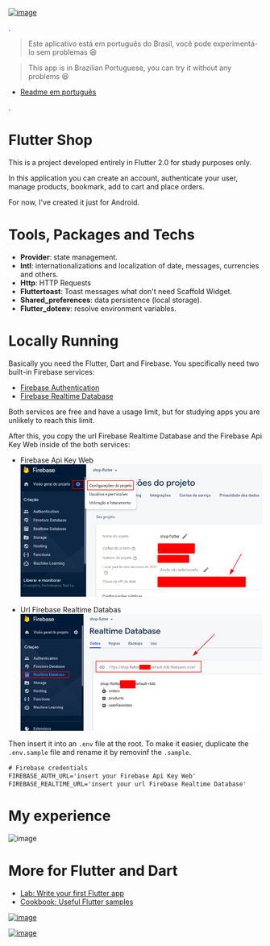 [![image](https://img.shields.io/badge/Linkedin-felipeolliveira-blue?style=for-the-badge&logo=linkedin)](https://www.linkedin.com/in/felipeolliveira/)

.

> Este aplicativo está em português do Brasil, você pode experimentá-lo sem problemas 😆

> This app is in Brazilian Portuguese, you can try it without any problems 😆

- [Readme em português](./README.ptBR.md)

.

# Flutter Shop

This is a project developed entirely in Flutter 2.0 for study purposes only.

In this application you can create an account, authenticate your user, manage products, bookmark, add to cart and place orders.

For now, I've created it just for Android.


# Tools, Packages and Techs


- **Provider**: state management.
- **Intl**: internationalizations and localization of date, messages, currencies and others.
- **Http**: HTTP Requests
- **Fluttertoast**: Toast messages what don't need Scaffold Widget.
- **Shared_preferences**: data persistence (local storage).
- **Flutter_dotenv**: resolve environment variables.

# Locally Running

Basically you need the Flutter, Dart and Firebase.
You specifically need two built-in Firebase services:

- [Firebase Authentication](https://firebase.google.com/docs/auth)
- [Firebase Realtime Database](https://firebase.google.com/docs/database?hl=pt_br)

Both services are free and have a usage limit, but for studying apps you are unlikely to reach this limit.

After this, you copy the url Firebase Realtime Database and the Firebase Api Key Web inside of the both services: 

- Firebase Api Key Web
![image](./.readme-images/firebase-api-key-location.png)

- Url Firebase Realtime Databas
![image](./.readme-images/realtime-db-url-location.png)


Then insert it into an `.env` file at the root. To make it easier, duplicate the `.env.sample` file and rename it by removinf the `.sample`.

```
# Firebase credentials
FIREBASE_AUTH_URL='insert your Firebase Api Key Web'
FIREBASE_REALTIME_URL='insert your url Firebase Realtime Database'
```

# My experience

![image](./.readme-images/my-app.gif)

# More for Flutter and Dart

- [Lab: Write your first Flutter app](https://flutter.dev/docs/get-started/codelab)
- [Cookbook: Useful Flutter samples](https://flutter.dev/docs/cookbook)

[![image](https://img.shields.io/badge/Flutter-blue?style=for-the-badge&logo=flutter)](https://flutter.dev/)

[![image](https://img.shields.io/badge/Dart-blue?style=for-the-badge&logo=dart)](https://dart.dev/)
